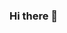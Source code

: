 ### Hi there 👋

<!--
**agnieszkagodlewska/agnieszkagodlewska** is a ✨ _special_ ✨ repository because its `README.md` (this file) appears on your GitHub profile.

Here are some ideas to get you started:

- 🔭 I’m currently working on improving my data science skills.
- 🌱 I’m currently learning data science.
- 👯 I'm always open to collaboration opportunities. If you have any specific projects or ideas in mind, feel free to let me know!
- 🤔 I’m looking for help with discovering data science fild.
- 💬 Ask me about everythink you want. I try the best to help you.
- 📫 How to reach me: https://www.linkedin.com/in/agnieszka-godlewskaka/
- 😄 Pronouns: she / her
- ⚡ Fun fact: Data science is like unlocking hidden patterns and information to make informed decisions.
-->
